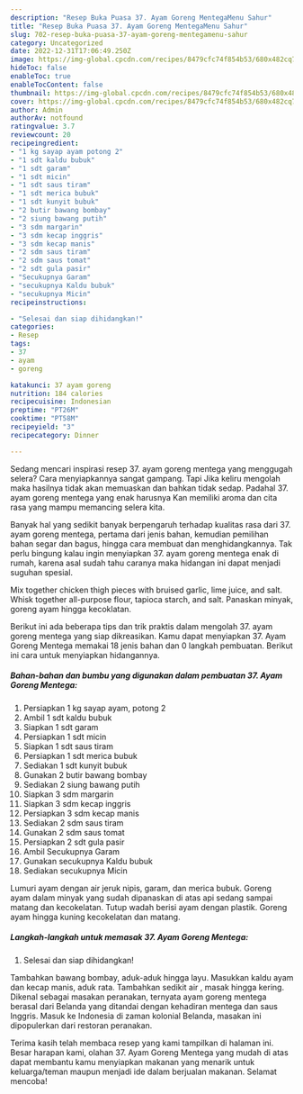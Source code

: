```yaml
---
description: "Resep Buka Puasa 37. Ayam Goreng MentegaMenu Sahur"
title: "Resep Buka Puasa 37. Ayam Goreng MentegaMenu Sahur"
slug: 702-resep-buka-puasa-37-ayam-goreng-mentegamenu-sahur
category: Uncategorized
date: 2022-12-31T17:06:49.250Z
image: https://img-global.cpcdn.com/recipes/8479cfc74f854b53/680x482cq70/37-ayam-goreng-mentega-foto-resep-utama.jpg
hideToc: false
enableToc: true
enableTocContent: false
thumbnail: https://img-global.cpcdn.com/recipes/8479cfc74f854b53/680x482cq70/37-ayam-goreng-mentega-foto-resep-utama.jpg
cover: https://img-global.cpcdn.com/recipes/8479cfc74f854b53/680x482cq70/37-ayam-goreng-mentega-foto-resep-utama.jpg
author: Admin
authorAv: notfound
ratingvalue: 3.7
reviewcount: 20
recipeingredient:
- "1 kg sayap ayam potong 2"
- "1 sdt kaldu bubuk"
- "1 sdt garam"
- "1 sdt micin"
- "1 sdt saus tiram"
- "1 sdt merica bubuk"
- "1 sdt kunyit bubuk"
- "2 butir bawang bombay"
- "2 siung bawang putih"
- "3 sdm margarin"
- "3 sdm kecap inggris"
- "3 sdm kecap manis"
- "2 sdm saus tiram"
- "2 sdm saus tomat"
- "2 sdt gula pasir"
- "Secukupnya Garam"
- "secukupnya Kaldu bubuk"
- "secukupnya Micin"
recipeinstructions:

- "Selesai dan siap dihidangkan!"
categories:
- Resep
tags:
- 37
- ayam
- goreng

katakunci: 37 ayam goreng 
nutrition: 184 calories
recipecuisine: Indonesian
preptime: "PT26M"
cooktime: "PT58M"
recipeyield: "3"
recipecategory: Dinner

---
```



Sedang mencari inspirasi resep 37. ayam goreng mentega yang menggugah selera? Cara menyiapkannya sangat gampang. Tapi Jika keliru mengolah maka hasilnya tidak akan memuaskan dan bahkan tidak sedap. Padahal 37. ayam goreng mentega yang enak harusnya Kan memiliki aroma dan cita rasa yang mampu memancing selera kita.


Banyak hal yang sedikit banyak berpengaruh terhadap kualitas rasa dari 37. ayam goreng mentega, pertama dari jenis bahan, kemudian pemilihan bahan segar dan bagus, hingga cara membuat dan menghidangkannya. Tak perlu bingung kalau ingin menyiapkan 37. ayam goreng mentega enak di rumah, karena asal sudah tahu caranya maka hidangan ini dapat menjadi suguhan spesial.

Mix together chicken thigh pieces with bruised garlic, lime juice, and salt. Whisk together all-purpose flour, tapioca starch, and salt. Panaskan minyak, goreng ayam hingga kecoklatan.


Berikut ini ada beberapa tips dan trik praktis dalam mengolah 37. ayam goreng mentega yang siap dikreasikan. Kamu dapat menyiapkan 37. Ayam Goreng Mentega memakai 18 jenis bahan dan 0 langkah pembuatan. Berikut ini cara untuk menyiapkan hidangannya.

<!--inarticleads1-->

##### Bahan-bahan dan bumbu yang digunakan dalam pembuatan 37. Ayam Goreng Mentega:

1. Persiapkan 1 kg sayap ayam, potong 2
1. Ambil 1 sdt kaldu bubuk
1. Siapkan 1 sdt garam
1. Persiapkan 1 sdt micin
1. Siapkan 1 sdt saus tiram
1. Persiapkan 1 sdt merica bubuk
1. Sediakan 1 sdt kunyit bubuk
1. Gunakan 2 butir bawang bombay
1. Sediakan 2 siung bawang putih
1. Siapkan 3 sdm margarin
1. Siapkan 3 sdm kecap inggris
1. Persiapkan 3 sdm kecap manis
1. Sediakan 2 sdm saus tiram
1. Gunakan 2 sdm saus tomat
1. Persiapkan 2 sdt gula pasir
1. Ambil Secukupnya Garam
1. Gunakan secukupnya Kaldu bubuk
1. Sediakan secukupnya Micin


Lumuri ayam dengan air jeruk nipis, garam, dan merica bubuk. Goreng ayam dalam minyak yang sudah dipanaskan di atas api sedang sampai matang dan kecokelatan. Tutup wadah berisi ayam dengan plastik. Goreng ayam hingga kuning kecokelatan dan matang. 

<!--inarticleads2-->

##### Langkah-langkah untuk memasak 37. Ayam Goreng Mentega:


1. Selesai dan siap dihidangkan!

Tambahkan bawang bombay, aduk-aduk hingga layu. Masukkan kaldu ayam dan kecap manis, aduk rata. Tambahkan sedikit air , masak hingga kering. Dikenal sebagai masakan peranakan, ternyata ayam goreng mentega berasal dari Belanda yang ditandai dengan kehadiran mentega dan saus Inggris. Masuk ke Indonesia di zaman kolonial Belanda, masakan ini dipopulerkan dari restoran peranakan. 

Terima kasih telah membaca resep yang kami tampilkan di halaman ini. Besar harapan kami, olahan 37. Ayam Goreng Mentega yang mudah di atas dapat membantu kamu menyiapkan makanan yang menarik untuk keluarga/teman maupun menjadi ide dalam berjualan makanan. Selamat mencoba!
